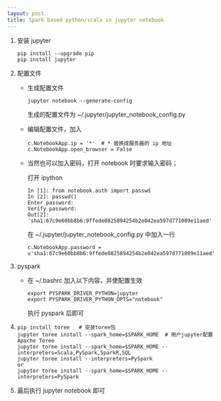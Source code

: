 ```yaml
---
layout: post
title: Spark based python/scala in jupyter notebook 
---
```


1. 安装 jupyter

   ```
   pip install --upgrade pip
   pip install jupyter
   ```

2. 配置文件

   - 生成配置文件

     ```
     jupyter notebook --generate-config
     ```

     生成的配置文件为  ~/.jupyter/jupyter_notebook_config.py

   - 编辑配置文件，加入

     ```
     c.NotebookApp.ip = '*'  # * 替换成服务器的 ip 地址
     c.NotebookApp.open_browser = False
     ```

   - 当然也可以加入密码，打开 notebook 时要求输入密码；

     打开 ipython

     ```
     In [1]: from notebook.auth import passwd
     In [2]: passwd()
     Enter password:
     Verify password:
     Out[2]: 'sha1:67c9e60bb8b6:9ffede0825894254b2e042ea597d771089e11aed'
     ```

     在 ~/.jupyter/jupyter_notebook_config.py 中加入一行

     ```
     c.NotebookApp.password = u'sha1:67c9e60bb8b6:9ffede0825894254b2e042ea597d771089e11aed'
     ```

3. pyspark

   - 在 ~/.bashrc 加入以下内容，并使配置生效

     ```
     export PYSPARK_DRIVER_PYTHON=jupyter 
     export PYSPARK_DRIVER_PYTHON_OPTS="notebook"
     ```

     执行 pyspark 后即可

4. ```
   pip install toree   # 安装toree包
   jupyter toree install --spark_home=$SPARK_HOME  # 用户jupyter配置Apache Toree
   jupyter toree install --spark_home=$SPARK_HOME --interpreters=Scala,PySpark,SparkR,SQL
   jupyter toree install --interpreters=PySpark
   or
   jupyter toree install --spark_home=$SPARK_HOME --interpreters=PySpark
   ```

5. 最后执行 jupyter notebook 即可

